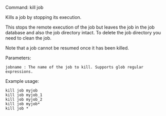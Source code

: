 Command: kill job <jobname>

Kills a job by stopping its execution.

This stops the remote execution of the job but leaves the job in the job database and also the job directory intact. To delete the job directory you need to clean the job. 

Note that a job cannot be resumed once it has been killed.

Parameters:

    jobname	: The name of the job to kill. Supports glob regular expressions.

Example usage:

    kill job myjob
    kill job myjob_1
    kill job myjob_2
    kill job myjob*
    kill job *



